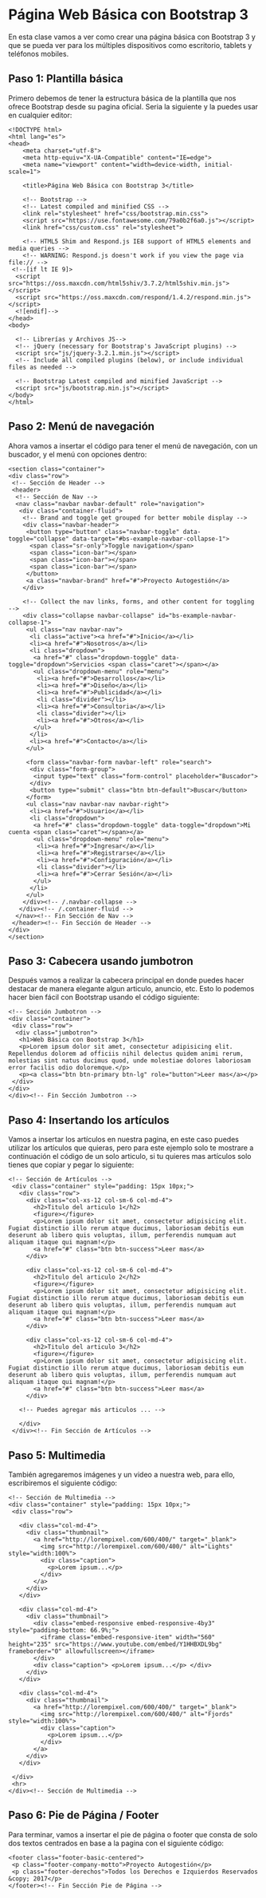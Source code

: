 Página Web Básica con Bootstrap 3
==========

En esta clase vamos a ver como crear una página básica con Bootstrap 3 y que se pueda ver para los múltiples dispositivos como escritorio, tablets y teléfonos mobiles.


Paso 1: Plantilla básica
--------------------

Primero debemos de tener la estructura básica de la plantilla que nos ofrece Bootstrap desde su pagina oficial. Seria la siguiente y la puedes usar en cualquier editor:

```
<!DOCTYPE html>
<html lang="es">
<head>
	<meta charset="utf-8">
	<meta http-equiv="X-UA-Compatible" content="IE=edge">
	<meta name="viewport" content="width=device-width, initial-scale=1">

	<title>Página Web Básica con Bootstrap 3</title>

	<!-- Bootstrap -->
	<!-- Latest compiled and minified CSS -->
	<link rel="stylesheet" href="css/bootstrap.min.css">
	<script src="https://use.fontawesome.com/79a0b2f6a0.js"></script>
	<link href="css/custom.css" rel="stylesheet">

	<!-- HTML5 Shim and Respond.js IE8 support of HTML5 elements and media queries -->
	<!-- WARNING: Respond.js doesn't work if you view the page via file:// -->
 <!--[if lt IE 9]>
  <script src="https://oss.maxcdn.com/html5shiv/3.7.2/html5shiv.min.js"></script>
  <script src="https://oss.maxcdn.com/respond/1.4.2/respond.min.js"></script>
  <![endif]-->
</head>
<body>

  <!-- Librerías y Archivos JS-->
  <!-- jQuery (necessary for Bootstrap's JavaScript plugins) -->
  <script src="js/jquery-3.2.1.min.js"></script>
  <!-- Include all compiled plugins (below), or include individual files as needed -->

  <!-- Bootstrap Latest compiled and minified JavaScript -->
  <script src="js/bootstrap.min.js"></script>
</body>
</html>

 ```

 Paso 2: Menú de navegación
 --------------------

 Ahora vamos a insertar el código para tener el menú de navegación, con un buscador, y el menú con opciones dentro:

 ```
 <section class="container">
 <div class="row">
  <!-- Sección de Header -->
  <header>
   <!-- Sección de Nav -->
   <nav class="navbar navbar-default" role="navigation">
    <div class="container-fluid">
     <!-- Brand and toggle get grouped for better mobile display -->
     <div class="navbar-header">
      <button type="button" class="navbar-toggle" data-toggle="collapse" data-target="#bs-example-navbar-collapse-1">
       <span class="sr-only">Toggle navigation</span>
       <span class="icon-bar"></span>
       <span class="icon-bar"></span>
       <span class="icon-bar"></span>
      </button>
      <a class="navbar-brand" href="#">Proyecto Autogestión</a>
     </div>

     <!-- Collect the nav links, forms, and other content for toggling -->
     <div class="collapse navbar-collapse" id="bs-example-navbar-collapse-1">
      <ul class="nav navbar-nav">
       <li class="active"><a href="#">Inicio</a></li>
       <li><a href="#">Nosotros</a></li>
       <li class="dropdown">
        <a href="#" class="dropdown-toggle" data-toggle="dropdown">Servicios <span class="caret"></span></a>
        <ul class="dropdown-menu" role="menu">
         <li><a href="#">Desarrollos</a></li>
         <li><a href="#">Diseño</a></li>
         <li><a href="#">Publicidad</a></li>
         <li class="divider"></li>
         <li><a href="#">Consultoria</a></li>
         <li class="divider"></li>
         <li><a href="#">Otros</a></li>
        </ul>
       </li>
       <li><a href="#">Contacto</a></li>
      </ul>

      <form class="navbar-form navbar-left" role="search">
       <div class="form-group">
        <input type="text" class="form-control" placeholder="Buscador">
       </div>
       <button type="submit" class="btn btn-default">Buscar</button>
      </form>
      <ul class="nav navbar-nav navbar-right">
       <li><a href="#">Usuario</a></li>
       <li class="dropdown">
        <a href="#" class="dropdown-toggle" data-toggle="dropdown">Mi cuenta <span class="caret"></span></a>
        <ul class="dropdown-menu" role="menu">
         <li><a href="#">Ingresar</a></li>
         <li><a href="#">Registrarse</a></li>
         <li><a href="#">Configuración</a></li>
         <li class="divider"></li>
         <li><a href="#">Cerrar Sesión</a></li>
        </ul>
       </li>
      </ul>
     </div><!-- /.navbar-collapse -->
    </div><!-- /.container-fluid -->
   </nav><!-- Fin Sección de Nav -->
  </header><!-- Fin Sección de Header -->
 </div>
</section>
 ```

 Paso 3: Cabecera usando jumbotron
 --------------------

Después vamos a realizar la cabecera principal en donde puedes hacer destacar de manera elegante algun articulo, anuncio, etc. Esto lo podemos hacer bien fácil con Bootstrap usando el código siguiente:

 ```
 <!-- Sección Jumbotron -->
<div class="container">
  <div class="row">
   <div class="jumbotron">
    <h1>Web Básica con Bootstrap 3</h1>
    <p>Lorem ipsum dolor sit amet, consectetur adipisicing elit. Repellendus dolorem ad officiis nihil delectus quidem animi rerum, molestias sint natus ducimus quod, unde molestiae dolores laboriosam error facilis odio doloremque.</p>
    <p><a class="btn btn-primary btn-lg" role="button">Leer mas</a></p>
  </div>
</div>
 </div><!-- Fin Sección Jumbotron -->

 ```

 Paso 4: Insertando los artículos
 --------------------

 Vamos a insertar los artículos en nuestra pagina, en este caso puedes utilizar los artículos que quieras, pero para este ejemplo solo te mostrare a continuación el código de un solo articulo, si tu quieres mas artículos solo tienes que copiar y pegar lo siguiente:

 ```
 <!-- Sección de Artículos -->
  <div class="container" style="padding: 15px 10px;">
    <div class="row">
      <div class="col-xs-12 col-sm-6 col-md-4">
        <h2>Titulo del articulo 1</h2>
        <figure></figure>
        <p>Lorem ipsum dolor sit amet, consectetur adipisicing elit. Fugiat distinctio illo rerum atque ducimus, laboriosam debitis eum deserunt ab libero quis voluptas, illum, perferendis numquam aut aliquam itaque qui magnam!</p>
        <a href="#" class="btn btn-success">Leer mas</a>
      </div>

      <div class="col-xs-12 col-sm-6 col-md-4">
        <h2>Titulo del articulo 2</h2>
        <figure></figure>
        <p>Lorem ipsum dolor sit amet, consectetur adipisicing elit. Fugiat distinctio illo rerum atque ducimus, laboriosam debitis eum deserunt ab libero quis voluptas, illum, perferendis numquam aut aliquam itaque qui magnam!</p>
        <a href="#" class="btn btn-success">Leer mas</a>
      </div>

      <div class="col-xs-12 col-sm-6 col-md-4">
        <h2>Titulo del articulo 3</h2>
        <figure></figure>
        <p>Lorem ipsum dolor sit amet, consectetur adipisicing elit. Fugiat distinctio illo rerum atque ducimus, laboriosam debitis eum deserunt ab libero quis voluptas, illum, perferendis numquam aut aliquam itaque qui magnam!</p>
        <a href="#" class="btn btn-success">Leer mas</a>
      </div>
	
	<!-- Puedes agregar más articulos ... -->
	
    </div>
  </div><!-- Fin Sección de Artículos -->
 ```

 Paso 5: Multimedia
 --------------------

 También agregaremos imágenes y un video a nuestra web, para ello, escribiremos el siguiente código:

 ```
 <!-- Sección de Multimedia -->
<div class="container" style="padding: 15px 10px;">
  <div class="row">

    <div class="col-md-4">
      <div class="thumbnail">
        <a href="http://lorempixel.com/600/400/" target="_blank">
          <img src="http://lorempixel.com/600/400/" alt="Lights" style="width:100%">
          <div class="caption">
            <p>Lorem ipsum...</p>
          </div>
        </a>
      </div>
    </div>

    <div class="col-md-4">
      <div class="thumbnail">
        <div class="embed-responsive embed-responsive-4by3" style="padding-bottom: 66.9%;">
          <iframe class="embed-responsive-item" width="560" height="235" src="https://www.youtube.com/embed/Y1HHBXDL9bg" frameborder="0" allowfullscreen></iframe>
        </div>
        <div class="caption"> <p>Lorem ipsum...</p> </div>
      </div>
    </div>

    <div class="col-md-4">
      <div class="thumbnail">
        <a href="http://lorempixel.com/600/400/" target="_blank">
          <img src="http://lorempixel.com/600/400/" alt="Fjords" style="width:100%">
          <div class="caption">
            <p>Lorem ipsum...</p>
          </div>
        </a>
      </div>
    </div>

  </div>
  <hr>
 </div><!-- Sección de Multimedia -->
 ```

 Paso 6: Pie de Página / Footer
 --------------------

 Para terminar, vamos a insertar el pie de página o footer que consta de solo dos textos centrados en base a la pagina con el siguiente código:

 ```
 <footer class="footer-basic-centered">
  <p class="footer-company-motto">Proyecto Autogestión</p>
  <p class="footer-derechos">Todos los Derechos e Izquierdos Reservados &copy; 2017</p>
 </footer><!-- Fin Sección Pie de Página -->

 ```
